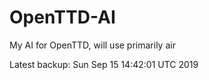 # OpenTTD-AI
My AI for OpenTTD, will use primarily air

Latest backup: Sun Sep 15 14:42:01 UTC 2019
